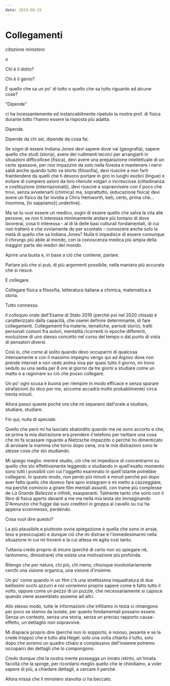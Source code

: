 ```yaml
---
date: 2019-06-25
---
```

# Collegamenti

*citazione ministero*

o

Chi è il dotto?

Chi è il genio?

È quello che sa un po' di tutto o quello che sa tutto riguardo ad alcune
cose?

\"Dipende\"

ci ha incessantemente ed instancabilmente ripetuto la nostra prof. di
fisica durante tutto l'hanno essere la risposta più adatta.

Dipende.

Dipende da chi sei, dipende da cosa fai.

Se sogni di essere Indiana Jones devi sapere dove vai (geografia),
sapere quello che studi (storia), avere dei rudimenti tecnici per
arrangiarti in situazioni difficoltose (fisica), devi avere una
preparazione intellettuale di un certo spessore, per non impazzire da
solo nella foresta e mantenere i nervi saldi anche quando tutto va
storto (filosofia), devi riuscire a non farti fraintendere da quelli che
ti devono portare in giro in luoghi esotici (lingue) e evitare di
compiere azioni da loro ritenute volgari o incresciose (cittadinanza e
costituzione (internazionali)), devi riuscire a sopravvivere con il poco
che trovi, senza avvelenarti (chimica) ma, soprattutto, (educazione
fisica) devi avere un fisico da far invidia a Chris Hemworth, beh,
certo, prima che... insomma, [lo sappiamo]{.underline}.

Ma se tu vuoi essere un medico, sogni di essere quello che salva la vita
alle persone, se non ti interessa minimamente andare più lontano di dove
lavorerai, cosa ti interessa - al di là delle basi culturali
fondamentali, di cui non tratterò e che ovviamente do per scontato -
conoscere anche solo la metà di quello che sa Indiana Jones? Nulla ti
impedisce di essere comunque il chirurgo più abile al mondo, con la
conoscenza medica più ampia della maggior parte dei medici del mondo.

Aprire una busta e, in base a ciò che contiene, parlare.

Parlare più che si può, di più argomenti possibile, nella maniera più
accurata che si riesce.

E collegare.

Collegare fisica a filosofia, letteratura italiana a chimica, matematica
a storia.

Tutto connesso.

Il colloquio orale dell'Esame di Stato 2019 (perché poi nel 2020 chissà)
è caratterizzato dalla capacità, che oserei definire determinante, di
fare collegamenti. Collegamenti fra materie, tematiche, periodi storici,
tratti personali comuni fra autori, mentalità ricorrenti in epoche
differenti, evoluzione di uno stesso concetto nel corso del tempo o dal
punto di vista di pensatori diversi.

Così io, che come al solito quando devo occuparmi di qualcosa
intensamente e con il massimo impegno vengo qui ad Aigovo dove non
prende internet e non vedo anima viva per quasi tutto il giorno, mi
trovo seduto su una sedia per 8 ore al giorno da tre giorni a studiare
come un matto e a ragionare su ciò che posso collegare.

Un po' ogni scusa è buona per riempire in modo efficace e senza sparare
strafalcioni (lo dico per me, siccome accadrà molto probabilmente) circa
trenta minuti.

Allora passo queste poche ore che mi separano dall'orale a studiare,
studiare, studiare.

Fin qui, nulla di speciale.

Quello che però mi ha lasciato sbalordito quando me ne sono accorto e
che, se prima la mia distrazione era prendere il telefono per twittare
una cosa che mi fa scassare riguardo a Nietzsche impazzito o perché ho
dimenticato di avvisare la mamma che torno dopo cena, ora le mie
distrazioni sono le stesse cose che sto studiando.

Mi spiego meglio: mentre studio, ciò che mi impedisce di concentrarmi su
quello che sto effettivamente leggendo o studiando in quell'esatto
momento sono tutti i possibili con cui l'oggetto esaminato in
quell'istante potrebbe collegarsi. In questo modo, non perdo più minuti
e minuti perché poi dopo aver fatto quello che dovevo fare apro
instagram e mi metto a cazzeggiare, ma perché comincio a girare film
mentali assurdi, con trame più complesse de *La Grande Bellezza* e
infiniti, esasperanti. Talmente tanto che sono con il libro di fisica
aperto davanti a me ma nella mia testa sto immaginando D'Annunzio che
fugge dai suoi creditori in groppa al cavallo su cui ha appena
scommesso, perdendo.

Cosa vuol dire questo?

La più plausibile e piuttosto ovvia spiegazione è quella che sono in
ansia, teso e preoccupato e dunque ciò che mi distrae è l'immedesimarmi
nella situazione in cui mi troverò e la cui attesa mi agita così tanto.

Tuttavia credo proprio di intuire (perché di certo non so spiegare né,
tantomeno, dimostrare) che esista una motivazione più profonda.

Ritengo che per natura, chi più, chi meno, chiunque involontariamente
cerchi una visione organica, una visione d'insieme.

Un po' come quando in un film c'è una strettissima inquadratura di due
bellissimi occhi azzurri e noi vorremmo proprio sapere come è fatto
tutto il volto, oppure come un pezzo di un puzzle, che necessariamente
si capisce quando viene assemblato assieme ad altri.

Allo stesso modo, tutte le informazioni che infiliamo in testa ci
rimangono per poco se stanno da isolate, per quanto fondamentali possano
essere. Senza un contesto, senza una storia, senza un preciso rapporto
causa-effetto, un dettaglio non sopravvive.

Mi dispiace proprio dire (perché non lo sopporto, è noioso, pesante e se
la crede troppo) che e tutto alla Hegel: solo una volta chiarito il
tutto, solo dopo che avremo un quadro chiaro e complessivo dell'insieme
potremo occuparci dei dettagli che lo compongono.

Credo dunque che la nostra mente possegga un innato istinto, un'innata
facoltà che la spinge, per ricordarsi meglio quello che le chiediamo, a
voler sapere di più, a chiedere dettagli, a cercare il perché.

Allora missà che il ministero stavolta ci ha beccato.

